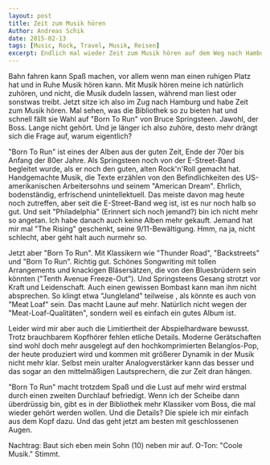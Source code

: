 ```yaml
---
layout: post
title: Zeit zum Musik hören
Author: Andreas Schik
date: 2015-02-13
tags: [Music, Rock, Travel, Musik, Reisen]
excerpt: Endlich mal wieder Zeit zum Musik hören auf dem Weg nach Hamburg. Ich sitze in der Bahn und es läuft der Boss.
---
```


Bahn fahren kann Spaß machen, vor allem wenn man einen ruhigen Platz hat und in Ruhe Musik hören kann. Mit Musik hören meine ich natürlich zuhören, und nicht, die Musik dudeln lassen, während man liest oder sonstwas treibt. Jetzt sitze ich also im Zug nach Hamburg und habe Zeit zum Musik hören. Mal sehen, was die Bibliothek so zu bieten hat und schnell fällt sie Wahl auf "Born To Run" von Bruce Springsteen. Jawohl, der Boss. Lange nicht gehört. Und je länger ich also zuhöre, desto mehr drängt sich die Frage auf, warum eigentlich?

"Born To Run" ist eines der Alben aus der guten Zeit, Ende der 70er bis Anfang der 80er Jahre. Als Springsteen noch von der E-Street-Band begleitet wurde, als er noch den guten, alten Rock'n'Roll gemacht hat. Handgemachte Musik, die Texte erzählen von den Befindlichkeiten des US-amerikanischen Arbeitersohns und seinem "American Dream". Ehrlich, bodenständig, erfrischend unintellektuell. Das meiste davon mag heute noch zutreffen, aber seit die E-Street-Band weg ist, ist es nur noch halb so gut. Und seit "Philadelphia" (Erinnert sich noch jemand?) bin ich nicht mehr so angetan. Ich habe danach auch keine Alben mehr gekauft. Jemand hat mir mal "The Rising" geschenkt, seine 9/11-Bewältigung. Hmm, na ja, nicht schlecht, aber geht halt auch nurmehr so.

Jetzt aber "Born To Run". Mit Klassikern wie "Thunder Road", "Backstreets" und "Born To Run". Richtig gut. Schönes Songwriting mit tollen Arrangements und knackigen Bläsersätzen, die von den Bluesbrüdern sein könnten ("Tenth Avenue Freeze-Out"). Und Springsteens Gesang strotzt vor Kraft und Leidenschaft. Auch einen gewissen Bombast kann man ihm nicht absprechen. So klingt etwa "Jungleland" teilweise , als könnte es auch von "Meat Loaf" sein. Das macht Laune auf mehr. Natürlich nicht wegen der "Meat-Loaf-Qualitäten", sondern weil es einfach ein gutes Album ist.

Leider wird mir aber auch die Limitiertheit der Abspielhardware bewusst. Trotz brauchbarem Kopfhörer fehlen etliche Details. Moderne Gerätschaften sind wohl doch mehr ausgelegt auf den hochkomprimierten Belanglos-Pop, der heute produziert wird und kommen mit größerer Dynamik in der Musik nicht mehr klar. Selbst mein uralter Analogverstärker kann das besser und das sogar an den mittelmäßigen Lautsprechern, die zur Zeit dran hängen.

"Born To Run" macht trotzdem Spaß und die Lust auf mehr wird erstmal durch einen zweiten Durchlauf befriedigt. Wenn ich der Scheibe dann überdrüssig bin, gibt es in der Bibliothek mehr Klassiker vom Boss, die mal wieder gehört werden wollen. Und die Details? Die spiele ich mir einfach aus dem Kopf dazu. Und das geht jetzt am besten mit geschlossenen Augen.

Nachtrag: Baut sich eben mein Sohn (10) neben mir auf. O-Ton: "Coole Musik." Stimmt.

